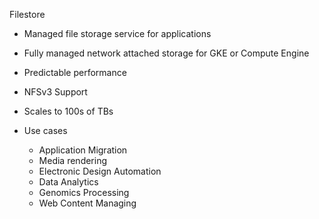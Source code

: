 Filestore

- Managed file storage service for applications
- Fully managed network attached storage for GKE or Compute Engine
- Predictable performance
- NFSv3 Support
- Scales to 100s of TBs
- Use cases
    
    - Application Migration
    - Media rendering
    - Electronic Design Automation
    - Data Analytics
    - Genomics Processing
    - Web Content Managing